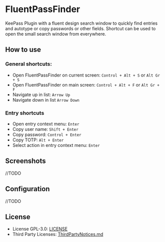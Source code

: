 # FluentPassFinder
KeePass Plugin with a fluent design search window to quickly find entries and autotype or copy passwords or other fields.
Shortcut can be used to open the small search window from everywhere.

## How to use

### General shortcuts:
- Open FluentPassFinder on current screen: `Control + Alt + S` or `Alt Gr + S`
- Open FluentPassFinder on main screen: `Control + Alt + F` or `Alt Gr + F`
- Navigate up in list: `Arrow Up`
- Navigate down in list `Arrow Down`

### Entry shortcuts
- Open entry context menu: `Enter`
- Copy user name: `Shift + Enter`
- Copy password: `Control + Enter`
- Copy TOTP: `Alt + Enter`
- Select action in entry context menu: `Enter`

## Screenshots
//TODO

## Configuration
//TODO

## License
- License GPL-3.0: [LICENSE](./LICENSE)
- Third Party Licenses: [ThirdPartyNotices.md](./ThirdPartyNotices.md)